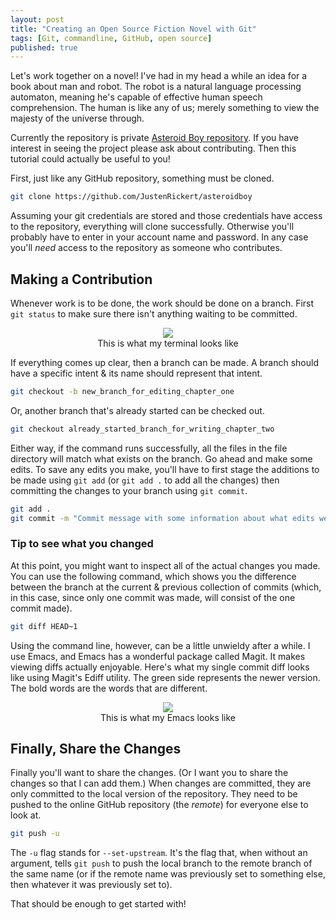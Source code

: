 ```yaml
---
layout: post
title: "Creating an Open Source Fiction Novel with Git"
tags: [Git, commandline, GitHub, open source]
published: true
---
```


Let's work together on a novel! I've had in my head a while an idea for a book about man and robot. The robot is a natural language processing automaton, meaning he's capable of effective human speech comprehension. The human is like any of us; merely something to view the majesty of the universe through. 

Currently the repository is private [Asteroid Boy repository](https://github.com/JustenRickert/asteroidboy). If you have interest in seeing the project please ask about contributing. Then this tutorial could actually be useful to you!

First, just like any GitHub repository, something must be cloned.
```bash
git clone https://github.com/JustenRickert/asteroidboy
```

Assuming your git credentials are stored and those credentials have access to the repository, everything will clone successfully. Otherwise you'll probably have to enter in your account name and password. In any case you'll _need_ access to the repository as someone who contributes.

## Making a Contribution

Whenever work is to be done, the work should be done on a branch. First `git status` to make sure there isn't anything waiting to be committed. 

<div style="text-align: center;">
<img src="{{ site.baseurl }}/images/an-open-source-novel/git-status.png"><br>
<span>This is what my terminal looks like</span>
</div>

If everything comes up clear, then a branch can be made. A branch should have a specific intent & its name should represent that intent.

```bash
git checkout -b new_branch_for_editing_chapter_one
```

Or, another branch that's already started can be checked out.

```bash
git checkout already_started_branch_for_writing_chapter_two
```

Either way, if the command runs successfully, all the files in the file directory will match what exists on the branch. Go ahead and make some edits. To save any edits you make, you'll have to first stage the additions to be made using `git add` (or `git add .` to add all the changes) then committing the changes to your branch using `git commit`.

```bash
git add .
git commit -m "Commit message with some information about what edits were made"
```

### Tip to see what you changed

At this point, you might want to inspect all of the actual changes you made. You can use the following command, which shows you the difference between the branch at the current & previous collection of commits (which, in this case, since only one commit was made, will consist of the one commit made).

```bash
git diff HEAD~1
```

Using the command line, however, can be a little unwieldy after a while. I use Emacs, and Emacs has a wonderful package called Magit. It makes viewing diffs actually enjoyable. Here's what my single commit diff looks like using Magit's Ediff utility. The green side represents the newer version. The bold words are the words that are different.

<div style="text-align: center;">
<img src="{{ site.baseurl }}/images/an-open-source-novel/my-editing-setup.png"><br>
<span>This is what my Emacs looks like</span>
</div>

## Finally, Share the Changes

Finally you'll want to share the changes. (Or I want you to share the changes so that I can add them.) When changes are committed, they are only committed to the local version of the repository. They need to be pushed to the online GitHub repository (the _remote_) for everyone else to look at.

```bash
git push -u
```

The `-u` flag stands for `--set-upstream`. It's the flag that, when without an argument, tells `git push` to push the local branch to the remote branch of the same name (or if the remote name was previously set to something else, then whatever it was previously set to).

That should be enough to get started with!
